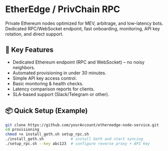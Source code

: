 # EtherEdge / PrivChain RPC

Private Ethereum nodes optimized for MEV, arbitrage, and low-latency bots.  
Dedicated RPC/WebSocket endpoint, fast onboarding, monitoring, API key rotation, and direct support.

## 🚀 Key Features
- Dedicated Ethereum endpoint (RPC and WebSocket) – no noisy neighbors.  
- Automated provisioning in under 30 minutes.  
- Simple API key access control.  
- Basic monitoring & health checks.  
- Latency comparison reports for clients.  
- SLA-based support (Slack/Telegram or other).

## 📦 Quick Setup (Example)

```bash
git clone https://github.com/yourAccount/ethereedge-node-service.git
cd provisioning
chmod +x install_geth.sh setup_rpc.sh
./install_geth.sh            # install Geth and start syncing
./setup_rpc.sh --key abc123  # configure reverse proxy + API key
